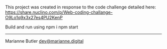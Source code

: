 This project was created in response to the code challenge detailed here:
https://share.nuclino.com/p/Web-coding-challange-O9Lo1q9x3x27es4PU2KenP

Build and run using 
npm i 
npm start 

_______________
Marianne Butler
dev@marianne.digital
